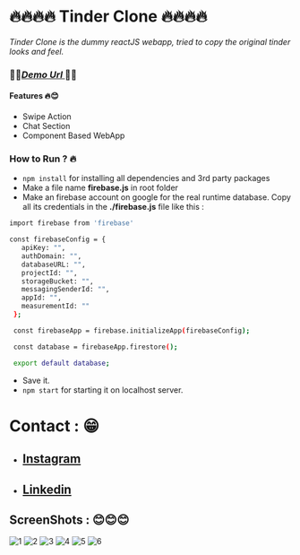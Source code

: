 # 🔥🔥🔥🔥 Tinder Clone 🔥🔥🔥🔥


_Tinder Clone is the dummy reactJS webapp, tried to copy the original tinder looks and feel._

### 🤩🤩[__*Demo Url*__ ](https://tinderclone-ae6bd.web.app/)🤩🤩

#### Features 🔥😊
  - Swipe Action
  - Chat Section
  - Component Based WebApp

### How to Run ? 🔥

 - ``` npm install ``` for installing all dependencies and 3rd party packages
 - Make a file name __firebase.js__ in root folder
 - Make an firebase account on google for the real runtime database. Copy all its credentials in the __./firebase.js__ file like this :
 ``` sh
 import firebase from 'firebase'

const firebaseConfig = {
    apiKey: "",
    authDomain: "",
    databaseURL: "",
    projectId: "",
    storageBucket: "",
    messagingSenderId: "",
    appId: "",
    measurementId: ""
  };

  const firebaseApp = firebase.initializeApp(firebaseConfig);

  const database = firebaseApp.firestore();

  export default database;
```
 - Save it.
 - ``` npm start ``` for starting it on localhost server.
 

# Contact : 😁
- ## [Instagram](https://www.instagram.com/anujcodeop/)
- ## [Linkedin](https://www.linkedin.com/in/anuj-singh-007/)

## ScreenShots : 😊😊😊

![1](./screenshots/1.png )
![2](./screenshots/2.png )
![3](./screenshots/3.png )
![4](./screenshots/4.png )
![5](./screenshots/5.png )
![6](./screenshots/6.png )

